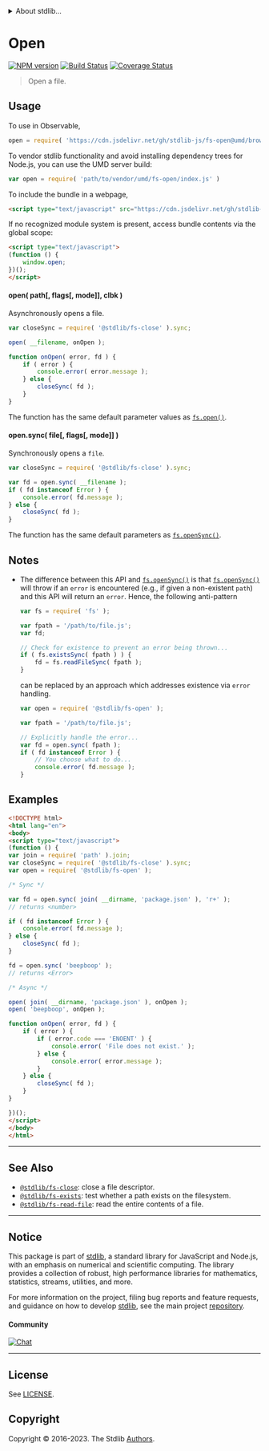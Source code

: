 <!--

@license Apache-2.0

Copyright (c) 2019 The Stdlib Authors.

Licensed under the Apache License, Version 2.0 (the "License");
you may not use this file except in compliance with the License.
You may obtain a copy of the License at

   http://www.apache.org/licenses/LICENSE-2.0

Unless required by applicable law or agreed to in writing, software
distributed under the License is distributed on an "AS IS" BASIS,
WITHOUT WARRANTIES OR CONDITIONS OF ANY KIND, either express or implied.
See the License for the specific language governing permissions and
limitations under the License.

-->


<details>
  <summary>
    About stdlib...
  </summary>
  <p>We believe in a future in which the web is a preferred environment for numerical computation. To help realize this future, we've built stdlib. stdlib is a standard library, with an emphasis on numerical and scientific computation, written in JavaScript (and C) for execution in browsers and in Node.js.</p>
  <p>The library is fully decomposable, being architected in such a way that you can swap out and mix and match APIs and functionality to cater to your exact preferences and use cases.</p>
  <p>When you use stdlib, you can be absolutely certain that you are using the most thorough, rigorous, well-written, studied, documented, tested, measured, and high-quality code out there.</p>
  <p>To join us in bringing numerical computing to the web, get started by checking us out on <a href="https://github.com/stdlib-js/stdlib">GitHub</a>, and please consider <a href="https://opencollective.com/stdlib">financially supporting stdlib</a>. We greatly appreciate your continued support!</p>
</details>

# Open

[![NPM version][npm-image]][npm-url] [![Build Status][test-image]][test-url] [![Coverage Status][coverage-image]][coverage-url] <!-- [![dependencies][dependencies-image]][dependencies-url] -->

> Open a file.



<section class="usage">

## Usage

<!-- eslint-disable stdlib/no-redeclare -->

To use in Observable,

```javascript
open = require( 'https://cdn.jsdelivr.net/gh/stdlib-js/fs-open@umd/browser.js' )
```

To vendor stdlib functionality and avoid installing dependency trees for Node.js, you can use the UMD server build:

```javascript
var open = require( 'path/to/vendor/umd/fs-open/index.js' )
```

To include the bundle in a webpage,

```html
<script type="text/javascript" src="https://cdn.jsdelivr.net/gh/stdlib-js/fs-open@umd/browser.js"></script>
```

If no recognized module system is present, access bundle contents via the global scope:

```html
<script type="text/javascript">
(function () {
    window.open;
})();
</script>
```

#### open( path\[, flags\[, mode]], clbk )

Asynchronously opens a file.

<!-- eslint-disable stdlib/no-redeclare -->

```javascript
var closeSync = require( '@stdlib/fs-close' ).sync;

open( __filename, onOpen );

function onOpen( error, fd ) {
    if ( error ) {
        console.error( error.message );
    } else {
        closeSync( fd );
    }
}
```

The function has the same default parameter values as [`fs.open()`][node-fs].

#### open.sync( file\[, flags\[, mode]] )

Synchronously opens a `file`.

<!-- eslint-disable stdlib/no-redeclare -->

```javascript
var closeSync = require( '@stdlib/fs-close' ).sync;

var fd = open.sync( __filename );
if ( fd instanceof Error ) {
    console.error( fd.message );
} else {
    closeSync( fd );
}
```

The function has the same default parameters as [`fs.openSync()`][node-fs].

</section>

<!-- /.usage -->

<section class="notes">

## Notes

-   The difference between this API and [`fs.openSync()`][node-fs] is that [`fs.openSync()`][node-fs] will throw if an `error` is encountered (e.g., if given a non-existent `path`) and this API will return an `error`. Hence, the following anti-pattern

    <!-- eslint-disable stdlib/no-redeclare -->

    ```javascript
    var fs = require( 'fs' );

    var fpath = '/path/to/file.js';
    var fd;

    // Check for existence to prevent an error being thrown...
    if ( fs.existsSync( fpath ) ) {
        fd = fs.readFileSync( fpath );
    }
    ```

    can be replaced by an approach which addresses existence via `error` handling.

    <!-- eslint-disable stdlib/no-redeclare -->

    ```javascript
    var open = require( '@stdlib/fs-open' );

    var fpath = '/path/to/file.js';

    // Explicitly handle the error...
    var fd = open.sync( fpath );
    if ( fd instanceof Error ) {
        // You choose what to do...
        console.error( fd.message );
    }
    ```

</section>

<!-- /.notes -->

<section class="examples">

## Examples

<!-- eslint-disable stdlib/no-redeclare -->

<!-- eslint no-undef: "error" -->

```html
<!DOCTYPE html>
<html lang="en">
<body>
<script type="text/javascript">
(function () {
var join = require( 'path' ).join;
var closeSync = require( '@stdlib/fs-close' ).sync;
var open = require( '@stdlib/fs-open' );

/* Sync */

var fd = open.sync( join( __dirname, 'package.json' ), 'r+' );
// returns <number>

if ( fd instanceof Error ) {
    console.error( fd.message );
} else {
    closeSync( fd );
}

fd = open.sync( 'beepboop' );
// returns <Error>

/* Async */

open( join( __dirname, 'package.json' ), onOpen );
open( 'beepboop', onOpen );

function onOpen( error, fd ) {
    if ( error ) {
        if ( error.code === 'ENOENT' ) {
            console.error( 'File does not exist.' );
        } else {
            console.error( error.message );
        }
    } else {
        closeSync( fd );
    }
}

})();
</script>
</body>
</html>
```

</section>

<!-- /.examples -->

<!-- Section for related `stdlib` packages. Do not manually edit this section, as it is automatically populated. -->

<section class="related">

* * *

## See Also

-   <span class="package-name">[`@stdlib/fs-close`][@stdlib/fs/close]</span><span class="delimiter">: </span><span class="description">close a file descriptor.</span>
-   <span class="package-name">[`@stdlib/fs-exists`][@stdlib/fs/exists]</span><span class="delimiter">: </span><span class="description">test whether a path exists on the filesystem.</span>
-   <span class="package-name">[`@stdlib/fs-read-file`][@stdlib/fs/read-file]</span><span class="delimiter">: </span><span class="description">read the entire contents of a file.</span>

</section>

<!-- /.related -->

<!-- Section for all links. Make sure to keep an empty line after the `section` element and another before the `/section` close. -->


<section class="main-repo" >

* * *

## Notice

This package is part of [stdlib][stdlib], a standard library for JavaScript and Node.js, with an emphasis on numerical and scientific computing. The library provides a collection of robust, high performance libraries for mathematics, statistics, streams, utilities, and more.

For more information on the project, filing bug reports and feature requests, and guidance on how to develop [stdlib][stdlib], see the main project [repository][stdlib].

#### Community

[![Chat][chat-image]][chat-url]

---

## License

See [LICENSE][stdlib-license].


## Copyright

Copyright &copy; 2016-2023. The Stdlib [Authors][stdlib-authors].

</section>

<!-- /.stdlib -->

<!-- Section for all links. Make sure to keep an empty line after the `section` element and another before the `/section` close. -->

<section class="links">

[npm-image]: http://img.shields.io/npm/v/@stdlib/fs-open.svg
[npm-url]: https://npmjs.org/package/@stdlib/fs-open

[test-image]: https://github.com/stdlib-js/fs-open/actions/workflows/test.yml/badge.svg?branch=main
[test-url]: https://github.com/stdlib-js/fs-open/actions/workflows/test.yml?query=branch:main

[coverage-image]: https://img.shields.io/codecov/c/github/stdlib-js/fs-open/main.svg
[coverage-url]: https://codecov.io/github/stdlib-js/fs-open?branch=main

<!--

[dependencies-image]: https://img.shields.io/david/stdlib-js/fs-open.svg
[dependencies-url]: https://david-dm.org/stdlib-js/fs-open/main

-->

[chat-image]: https://img.shields.io/gitter/room/stdlib-js/stdlib.svg
[chat-url]: https://app.gitter.im/#/room/#stdlib-js_stdlib:gitter.im

[stdlib]: https://github.com/stdlib-js/stdlib

[stdlib-authors]: https://github.com/stdlib-js/stdlib/graphs/contributors

[umd]: https://github.com/umdjs/umd
[es-module]: https://developer.mozilla.org/en-US/docs/Web/JavaScript/Guide/Modules

[deno-url]: https://github.com/stdlib-js/fs-open/tree/deno
[umd-url]: https://github.com/stdlib-js/fs-open/tree/umd
[esm-url]: https://github.com/stdlib-js/fs-open/tree/esm
[branches-url]: https://github.com/stdlib-js/fs-open/blob/main/branches.md

[stdlib-license]: https://raw.githubusercontent.com/stdlib-js/fs-open/main/LICENSE

[node-fs]: https://nodejs.org/api/fs.html

<!-- <related-links> -->

[@stdlib/fs/close]: https://github.com/stdlib-js/fs-close/tree/umd

[@stdlib/fs/exists]: https://github.com/stdlib-js/fs-exists/tree/umd

[@stdlib/fs/read-file]: https://github.com/stdlib-js/fs-read-file/tree/umd

<!-- </related-links> -->

</section>

<!-- /.links -->
